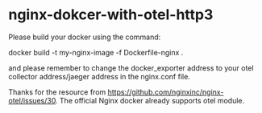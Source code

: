 # nginx-dokcer-with-otel-http3

Please build your docker using the command:

docker build -t my-nginx-image -f Dockerfile-nginx . 

and please remember to change the docker_exporter address to your otel collector address/jaeger address in the nginx.conf file.


Thanks for the resource from https://github.com/nginxinc/nginx-otel/issues/30. The official Nginx docker already supports otel module.
